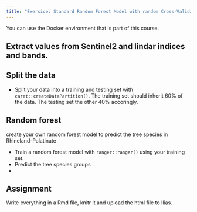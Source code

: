 ```yaml
---
title: "Exersice: Standard Random Forest Model with random Cross-Validation und internem Fehler als Gütemaß"
---
```


You can use the Docker environment that is part of this course.

## Extract values from Sentinel2 and lindar indices and bands.


## Split the data

* Split your data into a training and testing set with `caret::createDataPartition()`. The training set should inherit 60% of the data. The testing set the other 40% accoringly.


## Random forest
create your own random forest model to predict the tree species in Rhineland-Palatinate

* Train a random forest model with `ranger::ranger()` using your training set.
* Predict the tree species groups 
* 

## Assignment
Write everything in a Rmd file, knitr it and upload the html file to Ilias. 





